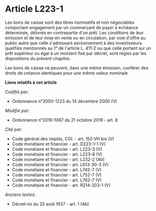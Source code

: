 # Article L223-1

Les bons de caisse sont des titres nominatifs et non négociables comportant engagement par un commerçant de payer à échéance
déterminée, délivrés en contrepartie d'un prêt. Les conditions de leur émission et de leur mise en vente ou en circulation,
par voie d'offre au public autre que celle s'adressant exclusivement à des investisseurs qualifiés mentionnés au 1° de
l'article L. 411-2 ou que celle portant sur un prêt supérieur ou égal à un montant fixé par décret, sont régies par les
dispositions du présent chapitre.

Les bons de caisse ne peuvent, dans une même émission, conférer des droits de créance identiques pour une même valeur
nominale.

**Liens relatifs à cet article**

_Codifié par_:

  - Ordonnance n°2000-1223 du 14 décembre 2000 (V)

_Modifié par_:

  - Ordonnance n°2019-1067 du 21 octobre 2019 - art. 8

_Cité par_:

  - Code général des impôts, CGI. - art. 150 VH bis (V)
  - Code monétaire et financier - art. D223-1-1 (V)
  - Code monétaire et financier - art. L223-3 (V)
  - Code monétaire et financier - art. L223-8 (V)
  - Code monétaire et financier - art. L232-2 (Ab)
  - Code monétaire et financier - art. L613-30-3 (V)
  - Code monétaire et financier - art. L742-7 (V)
  - Code monétaire et financier - art. L752-7 (V)
  - Code monétaire et financier - art. L762-7 (V)
  - Code monétaire et financier - art. R214-203-1 (V)

_Anciens textes_:

  - Décret-loi du 25 août 1937 - art. 1 (Ab)
